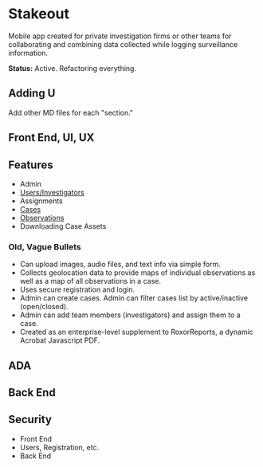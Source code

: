 # Stakeout
Mobile app created for private investigation firms or other teams for collaborating and combining data collected while logging surveillance information. 

**Status:** Active. Refactoring everything.

## Adding U
Add other MD files for each "section."

## Front End, UI, UX

## Features
- Admin
- [Users/Investigators](https://github.com/jotasprout/stakeout/blob/master/investigators.md)
- Assignments
- [Cases](cases.md)
- [Observations](observations.md)
- Downloading Case Assets

### Old, Vague Bullets
- Can upload images, audio files, and text info via simple form.
- Collects geolocation data to provide maps of individual observations as well as a map of all observations in a case.
- Uses secure registration and login. 
- Admin can create cases. Admin can filter cases list by active/inactive (open/closed).
- Admin can add team members (investigators) and assign them to a case.
- Created as an enterprise-level supplement to RoxorReports, a dynamic Acrobat Javascript PDF.

## ADA

## Back End

## Security
- Front End
- Users, Registration, etc.
- Back End